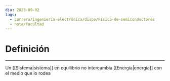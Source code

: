 ```yaml
---
dia: 2023-09-02
tags:
  - carrera/ingeniería-electrónica/dispo/Física-de-semiconductores
  - nota/facultad
---
```

# Definición
---
Un [[Sistema|sistema]] en equilibrio no intercambia [[Energía|energía]] con el medio que lo rodea